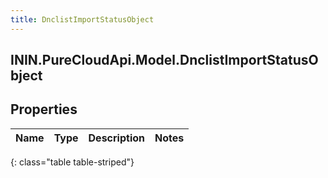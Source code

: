 ```yaml
---
title: DnclistImportStatusObject
---
```

## ININ.PureCloudApi.Model.DnclistImportStatusObject

## Properties

|Name | Type | Description | Notes|
|------------ | ------------- | ------------- | -------------|
{: class="table table-striped"}


